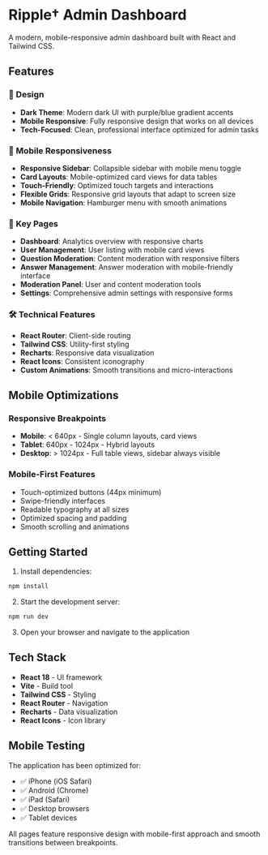 # Ripple† Admin Dashboard

A modern, mobile-responsive admin dashboard built with React and Tailwind CSS.

## Features

### 🎨 Design
- **Dark Theme**: Modern dark UI with purple/blue gradient accents
- **Mobile Responsive**: Fully responsive design that works on all devices
- **Tech-Focused**: Clean, professional interface optimized for admin tasks

### 📱 Mobile Responsiveness
- **Responsive Sidebar**: Collapsible sidebar with mobile menu toggle
- **Card Layouts**: Mobile-optimized card views for data tables
- **Touch-Friendly**: Optimized touch targets and interactions
- **Flexible Grids**: Responsive grid layouts that adapt to screen size
- **Mobile Navigation**: Hamburger menu with smooth animations

### 🚀 Key Pages
- **Dashboard**: Analytics overview with responsive charts
- **User Management**: User listing with mobile card views
- **Question Moderation**: Content moderation with responsive filters
- **Answer Management**: Answer moderation with mobile-friendly interface
- **Moderation Panel**: User and content moderation tools
- **Settings**: Comprehensive admin settings with responsive forms

### 🛠 Technical Features
- **React Router**: Client-side routing
- **Tailwind CSS**: Utility-first styling
- **Recharts**: Responsive data visualization
- **React Icons**: Consistent iconography
- **Custom Animations**: Smooth transitions and micro-interactions

## Mobile Optimizations

### Responsive Breakpoints
- **Mobile**: < 640px - Single column layouts, card views
- **Tablet**: 640px - 1024px - Hybrid layouts
- **Desktop**: > 1024px - Full table views, sidebar always visible

### Mobile-First Features
- Touch-optimized buttons (44px minimum)
- Swipe-friendly interfaces
- Readable typography at all sizes
- Optimized spacing and padding
- Smooth scrolling and animations

## Getting Started

1. Install dependencies:
```bash
npm install
```

2. Start the development server:
```bash
npm run dev
```

3. Open your browser and navigate to the application

## Tech Stack

- **React 18** - UI framework
- **Vite** - Build tool
- **Tailwind CSS** - Styling
- **React Router** - Navigation
- **Recharts** - Data visualization
- **React Icons** - Icon library

## Mobile Testing

The application has been optimized for:
- ✅ iPhone (iOS Safari)
- ✅ Android (Chrome)
- ✅ iPad (Safari)
- ✅ Desktop browsers
- ✅ Tablet devices

All pages feature responsive design with mobile-first approach and smooth transitions between breakpoints.
